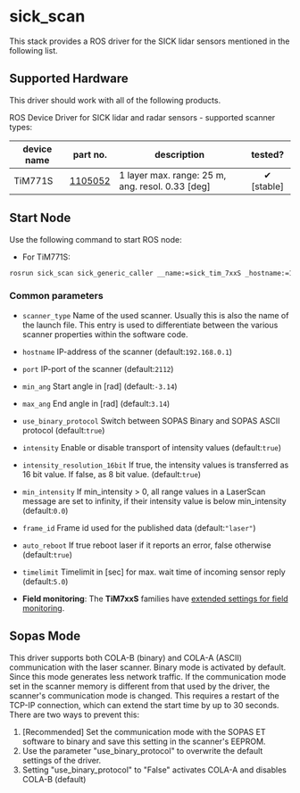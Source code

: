 # sick_scan

This stack provides a ROS driver for the SICK lidar sensors mentioned in the following list.

## Supported Hardware

This driver should work with all of the following products.

ROS Device Driver for SICK lidar and radar sensors - supported scanner types:

| **device name**    |  **part no.**                                                                                                                | **description**                                | **tested?**     |
|--------------------|------------------------------------------------------------------------------------------------------------------------------|------------------------------------------------|:---------------:|
| TiM771S            | [1105052](https://www.sick.com/de/de/mess-und-detektionsloesungen/2d-lidar-sensoren/tim7xx/tim771s-2174104/p/p660929)                  | 1 layer max. range: 25 m, ang. resol. 0.33 [deg]| ✔ [stable]|

##  Start Node

Use the following command to start ROS node:

- For TiM771S:
```bash
rosrun sick_scan sick_generic_caller __name:=sick_tim_7xxS _hostname:=10.39.46.23 _scanner_type:=sick_tim_7xxS
```

### Common parameters

- `scanner_type`
  Name of the used scanner. Usually this is also the name of the launch file. This entry is used to differentiate
  between the various scanner properties within the software code.

- `hostname`
  IP-address of the scanner (default:`192.168.0.1`)

- `port`
  IP-port of the scanner (default:`2112`)

- `min_ang`
  Start angle in [rad] (default:`-3.14`)

- `max_ang`
  End angle in [rad] (default:`3.14`)

- `use_binary_protocol`
  Switch between SOPAS Binary and SOPAS ASCII protocol (default:`true`)

- `intensity`
  Enable or disable transport of intensity values (default:`true`)

- `intensity_resolution_16bit`
  If true, the intensity values is transferred as 16 bit value. If false, as 8 bit value. (default:`true`)

- `min_intensity`
  If min_intensity > 0, all range values in a LaserScan message are set to infinity, if their intensity value is below min_intensity (default:`0.0`)

- `frame_id`
  Frame id used for the published data (default:`"laser"`)

- `auto_reboot`
  If true reboot laser if it reports an error, false otherwise (default:`true`)

- `timelimit`
  Timelimit in [sec] for max. wait time of incoming sensor reply (default:`5.0`)

- **Field monitoring**: The **TiM7xxS** families have [extended settings for field monitoring](./doc/field_monitoring_extensions.md).

## Sopas Mode
This driver supports both COLA-B (binary) and COLA-A (ASCII) communication with the laser scanner. Binary mode is activated by default. Since this mode generates less network traffic.
If the communication mode set in the scanner memory is different from that used by the driver, the scanner's communication mode is changed. This requires a restart of the TCP-IP connection, which can extend the start time by up to 30 seconds.
There are two ways to prevent this:
1. [Recommended] Set the communication mode with the SOPAS ET software to binary and save this setting in the scanner's EEPROM.
2. Use the parameter "use_binary_protocol" to overwrite the default settings of the driver.
3. Setting "use_binary_protocol" to "False" activates COLA-A and disables COLA-B (default)
